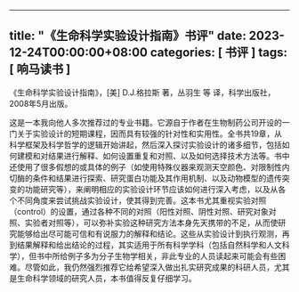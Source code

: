 
---
title: "《生命科学实验设计指南》书评"
date: 2023-12-24T00:00:00+08:00
categories: [ 书评 ]
tags: [ 响马读书 ]
---

 《生命科学实验设计指南》，[美] D.J.格拉斯 著，丛羽生 等 译，科学出版社，2008年5月出版。

这是一本我向他人多次推荐过的专业书籍。它源自于作者在生物制药公司开设的一门关于实验设计的短期课程，因而具有较强的针对性和实用性。全书共19章，从科学框架及科学哲学的逻辑开始讲起，然后深入探讨实验设计的诸多细节，包括如何建模和对结果进行解释、如何设置重复和对照、以及如何选择技术方法等。书中还使用了很多假想的或具体的例子（如使用特殊仪器来观测天空颜色、对限制性内切酶的条件和结果进行探索、研究蛋白功能及其作用机制、以及动物模型的遗传突变的功能研究等），来阐明相应的实验设计环节应该如何进行深入考虑，以及从各个不同角度来尝试挑战实验设计，使其得到完善。这本书尤其重视实验对照（control）的设置，通过各种不同的对照（阳性对照、阴性对照、研究对象对照、实验者对照等），可以弥补实验这种研究方法本身先天携带的不足，从而使研究能够给出尽可能可信和有说服力的解释和结论。这些从实验设计到执行观测，再到结果解释和给出结论的过程，其实适用于所有科学学科（包括自然科学和人文科学），但书中所给例子多为分子生物学相关，非此专业的人员读起来可能会有些困难。尽管如此，我仍然强烈推荐它给希望深入做出扎实研究成果的科研人员，尤其是生命科学领域的研究人员，本书值得反复仔细学习。
